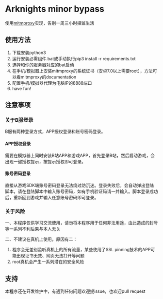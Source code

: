 # Arknights minor bypass
使用[mitmproxy](https://github.com/mitmproxy/mitmproxy)实现，告别一周三小时探监生活
## 使用方法
1. 下载安装python3
2. 运行安装必需组件.bat或手动执行pip3 install -r requirements.txt
3. 选择和你的服务器对应的bat启动
4. 在手机/模拟器上安装mitmproxy的系统证书（安卓7.0以上需要root），方法可以看mitmproxy的documentation
5. 配置手机/模拟器代理为电脑IP的8888端口
6. have fun!
## 注意事项
### 关于B服登录
B服有两种登录方式，APP授权登录和账号密码登录。
#### APP授权登录
需要在模拟器上同时安装B站APP和游戏APP，首先登录B站，然后启动游戏，会出现一键授权提示，按提示授权即可登录。
#### 账号密码登录
直接从游戏SDK端账号密码登录无法绕过防沉迷。登录失败后，会自动弹出登陆脚本，请在登陆脚本中输入账号密码，如有手机验证码请一并输入。脚本登录成功后，重新回到游戏并输入任意账号密码即可登录。
### 关于风险
一、本程序仅供学习交流使用，请勿将本程序用于任何非法用途，由此造成的封号等一系列不利后果与本人无关

二、不建议在真机上使用，原因有二：
1. 程序会无差别监听真机上的所有流量，某些使用了SSL pinning技术的APP可能出现证书无效、网页无法打开等问题
2. root真机会产生一系列潜在的安全风险

## 支持
本程序还在开发维护中，有遇到任何问题欢迎提issue，也欢迎pull request